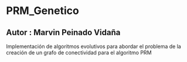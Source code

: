 # PRM_Genetico

## Autor : Marvin Peinado Vidaña

Implementación de algoritmos evolutivos para abordar el problema de la creación de un grafo de conectividad para el algoritmo PRM
